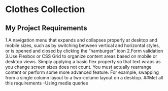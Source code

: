 # Clothes Collection

## My Project Requirements
1.A navigation menu that expands and collapses properly at desktop and mobile sizes, such as by switching between vertical and horizontal styles, or is opened and closed by clicking the “hamburger” icon
2.Form validation
3.Use Flexbox or CSS Grid to organize content areas based on mobile or desktop views. Simply applying a basic flex property so that text wraps as you change screen sizes does not count. You must actually rearrange content or perform some more advanced feature. For example, swapping from a single column layout to a two-column layout on a desktop.
##Met all this requirements
-Using media queries
